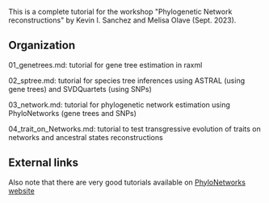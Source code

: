 This is a complete tutorial for the workshop "Phylogenetic Network reconstructions" by Kevin I. Sanchez and Melisa Olave (Sept. 2023).


## Organization

01_genetrees.md: tutorial for gene tree estimation in raxml

02_sptree.md: tutorial for species tree inferences using ASTRAL (using gene trees) and SVDQuartets (using SNPs)

03_network.md: tutorial for phylogenetic network estimation using PhyloNetworks (gene trees and SNPs)

04_trait_on_Networks.md: tutorial to test transgressive evolution of traits on networks and ancestral states reconstructions

## External links
Also note that there are very good tutorials available on [PhyloNetworks website](https://crsl4.github.io/PhyloNetworks.jl/latest/)
